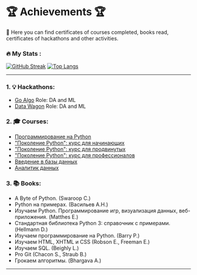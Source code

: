 # :trophy:	Achievements :trophy:	

:wave: Here you can find certificates of courses completed, books read, certificates of hackathons and other activities.

### :fire: My Stats :
[![GitHub Streak](https://github-readme-streak-stats.herokuapp.com/?user=RomanV2&theme=dark&background=000000)](https://git.io/streak-stats)
[![Top Langs](https://github-readme-stats.vercel.app/api/top-langs/?username=RomanV2&layout=compact&theme=vision-friendly-dark)](https://github.com/anuraghazra/github-readme-stats)

   ---
   
### 1. :bulb: Hackathons:
   
   - [Go Algo](https://github.com/RomanV2/Achievements/blob/main/hackathons/Certificate_2023-12-20_06_15_29.651Z.pdf) Role: DA and ML 
   - [Data Wagon](https://github.com/RomanV2/Achievements/blob/main/hackathons/Certificate_2023-11-20_04_03_28.223Z.pdf) Role: DA and ML 


### 2. :mortar_board:	Courses:
  - [Программирование на Python](https://stepik.org/cert/1887846?lang=en)
  - ["Поколение Python": курс для начинающих](https://stepik.org/cert/1147558?lang=en)
  - ["Поколение Python": курс для продвинутых](https://stepik.org/cert/1907364?lang=en)
  - ["Поколение Python": курс для профессионалов](https://stepik.org/cert/2078161?lang=en)
  - [Введение в базы данных](https://stepik.org/course/125212/)
  - [Аналитик данных](https://karpov.courses/analytics)

### 3. :books: Books:
  - A Byte of Python. (Swaroop C.)
  - Python на примерах. (Васильев А.Н.)
  - Изучаем Python. Программирование игр, визуализация данных, веб-приложения. (Matthes E.)
  - Стандартная библиотека Python 3: справочник с примерами. (Hellmann D.)
  - Изучаем программирование на Python. (Barry P.)
  - Изучаем HTML, XHTML и CSS (Robson E., Freeman E.)
  - Изучаем SQL. (Beighly L.)
  - Pro Git (Chacon S., Straub B.)
  - Грокаем алгоритмы. (Bhargava A.)
 
   ---
